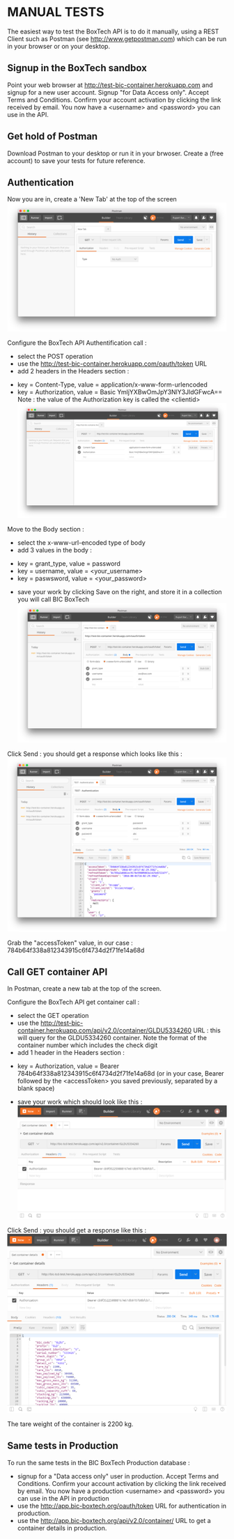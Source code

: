 # MANUAL TESTS

The easiest way to test the BoxTech API is to do it manually, using a REST Client such as Postman (see http://www.getpostman.com) which can be run in your browser or on your desktop.

## Signup in the BoxTech sandbox

Point your web browser at http://test-bic-container.herokuapp.com and signup for a new user account.
Signup "for Data Access only". Accept Terms and Conditions. Confirm your account activation by clicking the link received by email.
You now have a <username\> and <password\> you can use in the API.

## Get hold of Postman

Download Postman to your desktop or run it in your brwoser.
Create a (free account) to save your tests for future reference.

## Authentication

Now you are in, create a 'New Tab' at the top of the screen
![New tab in Postman](./images/01_New_Tab.png)

Configure the BoxTech API Authentification call :
- select the POST operation
- use the http://test-bic-container.herokuapp.com/oauth/token URL
- add 2 headers in the Headers section :
+ key = Content-Type, value = application/x-www-form-urlencoded
+ key = Authorization, value = Basic YmljYXBwOmJpY3NlY3JldGFwcA==
Note : the value of the Authorization key is called the <clientid\>
![AUthentication headers](./images/02_Auth_Headers.png)

Move to the Body section :
- select the x-www-url-encoded type of body
- add 3 values in the body :
+ key = grant_type, value = password
+ key = username, value = <your_username\>
+ key = paswsword, value = <your_password\>
- save your work by clicking Save on the right, and store it in a collection you will call BIC BoxTech
![Authentication body](./images/03_Auth_Body.png)

Click Send : you should get a response which looks like this :
![Authentication body](./images/04_Auth_Response.png)

Grab the "accessToken" value, in our case : 784b64f338a812343915c6f4734d2f71fe14a68d

## Call GET container API

In Postman, create a new tab at the top of the screen.

Configure the BoxTech API get container call :
- select the GET operation
- use the http://test-bic-container.herokuapp.com/api/v2.0/container/GLDU5334260 URL : this will query for the GLDU5334260 container. Note the format of the container number which includes the check digit
- add 1 header in the Headers section :
+ key = Authorization, value = Bearer 784b64f338a812343915c6f4734d2f71fe14a68d (or in your case, Bearer followed by the <accessToken\> you saved previously, separated by a blank space)
- save your work which should look like this :
![Get headers](./images/05_Get_Headers.png)

Click Send : you should get a response like this :
![Tare_kg response](./images/06_get_Response.png)

The tare weight of the container is 2200 kg.

## Same tests in Production

To run the same tests in the BIC BoxTech Production database :
- signup for a "Data access only" user in production. Accept Terms and Conditions. Confirm your account activation by clicking the link received by email. You now have a production <username\> and <password\> you can use in the API in production
- use the http://app.bic-boxtech.org/oauth/token URL for authentication in production.
- use the http://app.bic-boxtech.org/api/v2.0/container/<container number> URL to get a container details in production.
